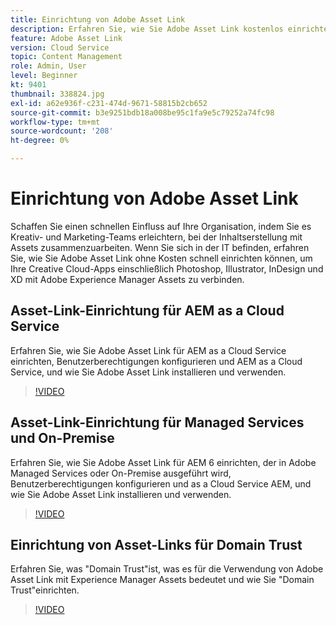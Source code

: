 ```yaml
---
title: Einrichtung von Adobe Asset Link
description: Erfahren Sie, wie Sie Adobe Asset Link kostenlos einrichten, wodurch Ihre Creative Cloud-Apps wie Photoshop, Illustrator, InDesign und XD mit Adobe Experience Manager Assets verbunden werden.
feature: Adobe Asset Link
version: Cloud Service
topic: Content Management
role: Admin, User
level: Beginner
kt: 9401
thumbnail: 338824.jpg
exl-id: a62e936f-c231-474d-9671-58815b2cb652
source-git-commit: b3e9251bdb18a008be95c1fa9e5c79252a74fc98
workflow-type: tm+mt
source-wordcount: '208'
ht-degree: 0%

---
```


# Einrichtung von Adobe Asset Link

Schaffen Sie einen schnellen Einfluss auf Ihre Organisation, indem Sie es Kreativ- und Marketing-Teams erleichtern, bei der Inhaltserstellung mit Assets zusammenzuarbeiten. Wenn Sie sich in der IT befinden, erfahren Sie, wie Sie Adobe Asset Link ohne Kosten schnell einrichten können, um Ihre Creative Cloud-Apps einschließlich Photoshop, Illustrator, InDesign und XD mit Adobe Experience Manager Assets zu verbinden.

## Asset-Link-Einrichtung für AEM as a Cloud Service

Erfahren Sie, wie Sie Adobe Asset Link für AEM as a Cloud Service einrichten, Benutzerberechtigungen konfigurieren und AEM as a Cloud Service, und wie Sie Adobe Asset Link installieren und verwenden.

>[!VIDEO](https://video.tv.adobe.com/v/338824?quality=12&learn=on)

## Asset-Link-Einrichtung für Managed Services und On-Premise

Erfahren Sie, wie Sie Adobe Asset Link für AEM 6 einrichten, der in Adobe Managed Services oder On-Premise ausgeführt wird, Benutzerberechtigungen konfigurieren und as a Cloud Service AEM, und wie Sie Adobe Asset Link installieren und verwenden.

>[!VIDEO](https://video.tv.adobe.com/v/338823?quality=12&learn=on)


## Einrichtung von Asset-Links für Domain Trust

Erfahren Sie, was &quot;Domain Trust&quot;ist, was es für die Verwendung von Adobe Asset Link mit Experience Manager Assets bedeutet und wie Sie &quot;Domain Trust&quot;einrichten.

>[!VIDEO](https://video.tv.adobe.com/v/338825?quality=12&learn=on)
